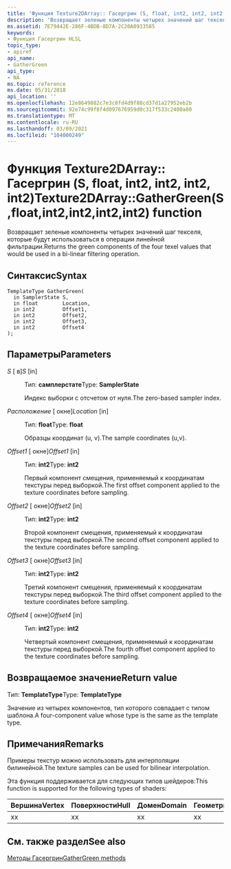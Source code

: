 ```yaml
---
title: 'Функция Texture2DArray:: Гасергрин (S, float, int2, int2, int2, int2)'
description: 'Возвращает зеленые компоненты четырех значений шаг текселя, которые будут использоваться в операции линейной фильтрации. | Функция Texture2DArray:: Гасергрин (S, float, int2, int2, int2, int2)'
ms.assetid: 7E79442E-286F-4BDB-8D7A-2C20A0933585
keywords:
- Функция Гасергрин HLSL
topic_type:
- apiref
api_name:
- GatherGreen
api_type:
- NA
ms.topic: reference
ms.date: 05/31/2018
api_location: ''
ms.openlocfilehash: 12e8649882c7e3c8fd4d9f88cd37d1a27952eb2b
ms.sourcegitcommit: 92e74c99f8f4d097676959d0c317f533c2400a80
ms.translationtype: MT
ms.contentlocale: ru-RU
ms.lasthandoff: 03/09/2021
ms.locfileid: "104000249"
---
```

# <a name="texture2darraygathergreensfloatint2int2int2int2-function"></a><span data-ttu-id="882ad-105">Функция Texture2DArray:: Гасергрин (S, float, int2, int2, int2, int2)</span><span class="sxs-lookup"><span data-stu-id="882ad-105">Texture2DArray::GatherGreen(S,float,int2,int2,int2,int2) function</span></span>

<span data-ttu-id="882ad-106">Возвращает зеленые компоненты четырех значений шаг текселя, которые будут использоваться в операции линейной фильтрации.</span><span class="sxs-lookup"><span data-stu-id="882ad-106">Returns the green components of the four texel values that would be used in a bi-linear filtering operation.</span></span>

## <a name="syntax"></a><span data-ttu-id="882ad-107">Синтаксис</span><span class="sxs-lookup"><span data-stu-id="882ad-107">Syntax</span></span>


``` syntax
TemplateType GatherGreen(
  in SamplerState S,
  in float        Location,
  in int2         Offset1,
  in int2         Offset2,
  in int2         Offset3,
  in int2         Offset4
);
```



## <a name="parameters"></a><span data-ttu-id="882ad-108">Параметры</span><span class="sxs-lookup"><span data-stu-id="882ad-108">Parameters</span></span>

<dl> <dt>

<span data-ttu-id="882ad-109">*S* \[ в\]</span><span class="sxs-lookup"><span data-stu-id="882ad-109">*S* \[in\]</span></span>
</dt> <dd>

<span data-ttu-id="882ad-110">Тип: **самплерстате**</span><span class="sxs-lookup"><span data-stu-id="882ad-110">Type: **SamplerState**</span></span>

<span data-ttu-id="882ad-111">Индекс выборки с отсчетом от нуля.</span><span class="sxs-lookup"><span data-stu-id="882ad-111">The zero-based sampler index.</span></span>

</dd> <dt>

<span data-ttu-id="882ad-112">*Расположение* \[ окне\]</span><span class="sxs-lookup"><span data-stu-id="882ad-112">*Location* \[in\]</span></span>
</dt> <dd>

<span data-ttu-id="882ad-113">Тип: **float**</span><span class="sxs-lookup"><span data-stu-id="882ad-113">Type: **float**</span></span>

<span data-ttu-id="882ad-114">Образцы координат (u, v).</span><span class="sxs-lookup"><span data-stu-id="882ad-114">The sample coordinates (u,v).</span></span>

</dd> <dt>

<span data-ttu-id="882ad-115">*Offset1* \[ окне\]</span><span class="sxs-lookup"><span data-stu-id="882ad-115">*Offset1* \[in\]</span></span>
</dt> <dd>

<span data-ttu-id="882ad-116">Тип: **int2**</span><span class="sxs-lookup"><span data-stu-id="882ad-116">Type: **int2**</span></span>

<span data-ttu-id="882ad-117">Первый компонент смещения, применяемый к координатам текстуры перед выборкой.</span><span class="sxs-lookup"><span data-stu-id="882ad-117">The first offset component applied to the texture coordinates before sampling.</span></span>

</dd> <dt>

<span data-ttu-id="882ad-118">*Offset2* \[ окне\]</span><span class="sxs-lookup"><span data-stu-id="882ad-118">*Offset2* \[in\]</span></span>
</dt> <dd>

<span data-ttu-id="882ad-119">Тип: **int2**</span><span class="sxs-lookup"><span data-stu-id="882ad-119">Type: **int2**</span></span>

<span data-ttu-id="882ad-120">Второй компонент смещения, применяемый к координатам текстуры перед выборкой.</span><span class="sxs-lookup"><span data-stu-id="882ad-120">The second offset component applied to the texture coordinates before sampling.</span></span>

</dd> <dt>

<span data-ttu-id="882ad-121">*Offset3* \[ окне\]</span><span class="sxs-lookup"><span data-stu-id="882ad-121">*Offset3* \[in\]</span></span>
</dt> <dd>

<span data-ttu-id="882ad-122">Тип: **int2**</span><span class="sxs-lookup"><span data-stu-id="882ad-122">Type: **int2**</span></span>

<span data-ttu-id="882ad-123">Третий компонент смещения, применяемый к координатам текстуры перед выборкой.</span><span class="sxs-lookup"><span data-stu-id="882ad-123">The third offset component applied to the texture coordinates before sampling.</span></span>

</dd> <dt>

<span data-ttu-id="882ad-124">*Offset4* \[ окне\]</span><span class="sxs-lookup"><span data-stu-id="882ad-124">*Offset4* \[in\]</span></span>
</dt> <dd>

<span data-ttu-id="882ad-125">Тип: **int2**</span><span class="sxs-lookup"><span data-stu-id="882ad-125">Type: **int2**</span></span>

<span data-ttu-id="882ad-126">Четвертый компонент смещения, применяемый к координатам текстуры перед выборкой.</span><span class="sxs-lookup"><span data-stu-id="882ad-126">The fourth offset component applied to the texture coordinates before sampling.</span></span>

</dd> </dl>

## <a name="return-value"></a><span data-ttu-id="882ad-127">Возвращаемое значение</span><span class="sxs-lookup"><span data-stu-id="882ad-127">Return value</span></span>

<span data-ttu-id="882ad-128">Тип: **TemplateType**</span><span class="sxs-lookup"><span data-stu-id="882ad-128">Type: **TemplateType**</span></span>

<span data-ttu-id="882ad-129">Значение из четырех компонентов, тип которого совпадает с типом шаблона.</span><span class="sxs-lookup"><span data-stu-id="882ad-129">A four-component value whose type is the same as the template type.</span></span>

## <a name="remarks"></a><span data-ttu-id="882ad-130">Примечания</span><span class="sxs-lookup"><span data-stu-id="882ad-130">Remarks</span></span>

<span data-ttu-id="882ad-131">Примеры текстур можно использовать для интерполяции билинейной.</span><span class="sxs-lookup"><span data-stu-id="882ad-131">The texture samples can be used for bilinear interpolation.</span></span>

<span data-ttu-id="882ad-132">Эта функция поддерживается для следующих типов шейдеров:</span><span class="sxs-lookup"><span data-stu-id="882ad-132">This function is supported for the following types of shaders:</span></span>



| <span data-ttu-id="882ad-133">Вершина</span><span class="sxs-lookup"><span data-stu-id="882ad-133">Vertex</span></span> | <span data-ttu-id="882ad-134">Поверхности</span><span class="sxs-lookup"><span data-stu-id="882ad-134">Hull</span></span> | <span data-ttu-id="882ad-135">Домен</span><span class="sxs-lookup"><span data-stu-id="882ad-135">Domain</span></span> | <span data-ttu-id="882ad-136">Геометрия</span><span class="sxs-lookup"><span data-stu-id="882ad-136">Geometry</span></span> | <span data-ttu-id="882ad-137">Пиксель</span><span class="sxs-lookup"><span data-stu-id="882ad-137">Pixel</span></span> | <span data-ttu-id="882ad-138">Вычисления</span><span class="sxs-lookup"><span data-stu-id="882ad-138">Compute</span></span> |
|--------|------|--------|----------|-------|---------|
| <span data-ttu-id="882ad-139">x</span><span class="sxs-lookup"><span data-stu-id="882ad-139">x</span></span>      | <span data-ttu-id="882ad-140">x</span><span class="sxs-lookup"><span data-stu-id="882ad-140">x</span></span>    | <span data-ttu-id="882ad-141">x</span><span class="sxs-lookup"><span data-stu-id="882ad-141">x</span></span>      | <span data-ttu-id="882ad-142">x</span><span class="sxs-lookup"><span data-stu-id="882ad-142">x</span></span>        | <span data-ttu-id="882ad-143">x</span><span class="sxs-lookup"><span data-stu-id="882ad-143">x</span></span>     | <span data-ttu-id="882ad-144">x</span><span class="sxs-lookup"><span data-stu-id="882ad-144">x</span></span>       |



 

## <a name="see-also"></a><span data-ttu-id="882ad-145">См. также раздел</span><span class="sxs-lookup"><span data-stu-id="882ad-145">See also</span></span>

<dl> <dt>

[<span data-ttu-id="882ad-146">Методы Гасергрин</span><span class="sxs-lookup"><span data-stu-id="882ad-146">GatherGreen methods</span></span>](texture2darray-gathergreen.md)
</dt> </dl>

 

 




